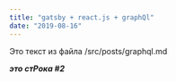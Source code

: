 ```yaml
---
title: "gatsby + react.js + graphQl"
date: "2019-08-16"
---
```


Это текст из файла /src/posts/graphql.md

***это стPока #2***


